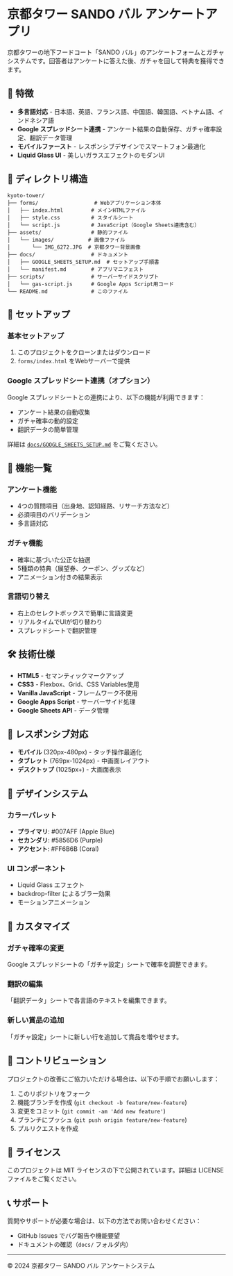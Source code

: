 # 京都タワー SANDO バル アンケートアプリ

京都タワーの地下フードコート「SANDO バル」のアンケートフォームとガチャシステムです。回答者はアンケートに答えた後、ガチャを回して特典を獲得できます。

## 🌟 特徴

- **多言語対応** - 日本語、英語、フランス語、中国語、韓国語、ベトナム語、インドネシア語
- **Google スプレッドシート連携** - アンケート結果の自動保存、ガチャ確率設定、翻訳データ管理
- **モバイルファースト** - レスポンシブデザインでスマートフォン最適化
- **Liquid Glass UI** - 美しいガラスエフェクトのモダンUI

## 📁 ディレクトリ構造

```
kyoto-tower/
├── forms/                  # Webアプリケーション本体
│   ├── index.html         # メインHTMLファイル
│   ├── style.css          # スタイルシート
│   └── script.js          # JavaScript（Google Sheets連携含む）
├── assets/                # 静的ファイル
│   └── images/           # 画像ファイル
│       └── IMG_6272.JPG  # 京都タワー背景画像
├── docs/                  # ドキュメント
│   ├── GOOGLE_SHEETS_SETUP.md  # セットアップ手順書
│   └── manifest.md        # アプリマニフェスト
├── scripts/               # サーバーサイドスクリプト
│   └── gas-script.js      # Google Apps Script用コード
└── README.md              # このファイル
```

## 🚀 セットアップ

### 基本セットアップ
1. このプロジェクトをクローンまたはダウンロード
2. `forms/index.html` をWebサーバーで提供

### Google スプレッドシート連携（オプション）
Google スプレッドシートとの連携により、以下の機能が利用できます：
- アンケート結果の自動収集
- ガチャ確率の動的設定
- 翻訳データの簡単管理

詳細は [`docs/GOOGLE_SHEETS_SETUP.md`](docs/GOOGLE_SHEETS_SETUP.md) をご覧ください。

## 🎯 機能一覧

### アンケート機能
- 4つの質問項目（出身地、認知経路、リサーチ方法など）
- 必須項目のバリデーション
- 多言語対応

### ガチャ機能
- 確率に基づいた公正な抽選
- 5種類の特典（展望券、クーポン、グッズなど）
- アニメーション付きの結果表示

### 言語切り替え
- 右上のセレクトボックスで簡単に言語変更
- リアルタイムでUIが切り替わり
- スプレッドシートで翻訳管理

## 🛠️ 技術仕様

- **HTML5** - セマンティックマークアップ
- **CSS3** - Flexbox、Grid、CSS Variables使用
- **Vanilla JavaScript** - フレームワーク不使用
- **Google Apps Script** - サーバーサイド処理
- **Google Sheets API** - データ管理

## 📱 レスポンシブ対応

- **モバイル** (320px-480px) - タッチ操作最適化
- **タブレット** (769px-1024px) - 中画面レイアウト
- **デスクトップ** (1025px+) - 大画面表示

## 🎨 デザインシステム

### カラーパレット
- **プライマリ**: #007AFF (Apple Blue)
- **セカンダリ**: #5856D6 (Purple)
- **アクセント**: #FF6B6B (Coral)

### UI コンポーネント
- Liquid Glass エフェクト
- backdrop-filter によるブラー効果
- モーションアニメーション

## 🔧 カスタマイズ

### ガチャ確率の変更
Google スプレッドシートの「ガチャ設定」シートで確率を調整できます。

### 翻訳の編集
「翻訳データ」シートで各言語のテキストを編集できます。

### 新しい賞品の追加
「ガチャ設定」シートに新しい行を追加して賞品を増やせます。

## 🤝 コントリビューション

プロジェクトの改善にご協力いただける場合は、以下の手順でお願いします：

1. このリポジトリをフォーク
2. 機能ブランチを作成 (`git checkout -b feature/new-feature`)
3. 変更をコミット (`git commit -am 'Add new feature'`)
4. ブランチにプッシュ (`git push origin feature/new-feature`)
5. プルリクエストを作成

## 📄 ライセンス

このプロジェクトは MIT ライセンスの下で公開されています。詳細は LICENSE ファイルをご覧ください。

## 📞 サポート

質問やサポートが必要な場合は、以下の方法でお問い合わせください：

- GitHub Issues でバグ報告や機能要望
- ドキュメントの確認（`docs/` フォルダ内）

---

© 2024 京都タワー SANDO バル アンケートシステム